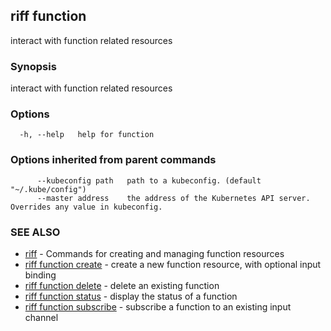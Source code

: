 ## riff function

interact with function related resources

### Synopsis

interact with function related resources

### Options

```
  -h, --help   help for function
```

### Options inherited from parent commands

```
      --kubeconfig path   path to a kubeconfig. (default "~/.kube/config")
      --master address    the address of the Kubernetes API server. Overrides any value in kubeconfig.
```

### SEE ALSO

* [riff](riff.md)	 - Commands for creating and managing function resources
* [riff function create](riff_function_create.md)	 - create a new function resource, with optional input binding
* [riff function delete](riff_function_delete.md)	 - delete an existing function
* [riff function status](riff_function_status.md)	 - display the status of a function
* [riff function subscribe](riff_function_subscribe.md)	 - subscribe a function to an existing input channel

